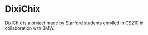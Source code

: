 # DixiChix
DixiChix is a project made by Stanford students enrolled in CS210 in collaboration with BMW.
